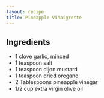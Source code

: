 ```yaml
---
layout: recipe
title: Pineapple Vinaigrette
---
```


## Ingredients

* 1 clove garlic, minced
* 1 teaspoon salt
* 1 teaspoon dijon mustard
* 1 teaspoon dried oregano
* 2 Tablespoons pineapple vinegar
* 1/2 cup extra virgin olive oil

